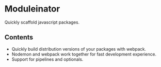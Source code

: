 # Moduleinator

Quickly scaffold javascript packages.

## Contents

* Quickly build distribution versions of your packages with webpack.
* Nodemon and webpack work together for fast development experience.
* Support for pipelines and optionals.
